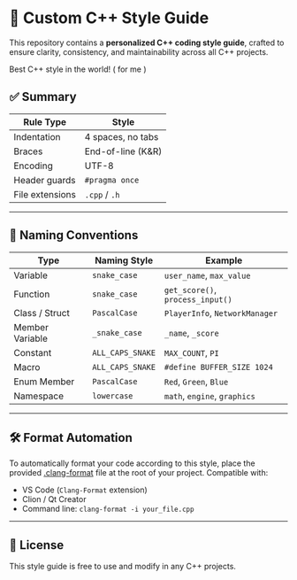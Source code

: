 # 🧠 Custom C++ Style Guide

This repository contains a **personalized C++ coding style guide**, crafted to ensure clarity, consistency, and maintainability across all C++ projects.

Best C++ style in the world! ( for me )

## ✅ Summary

| Rule Type         | Style               |
|-------------------|---------------------|
| Indentation       | 4 spaces, no tabs   |
| Braces            | End-of-line (K&R)   |
| Encoding          | UTF-8               |
| Header guards     | `#pragma once`      |
| File extensions   | `.cpp` / `.h`       |

---

## 🧾 Naming Conventions

| Type               | Naming Style        | Example                          |
|--------------------|---------------------|----------------------------------|
| Variable           | `snake_case`        | `user_name`, `max_value`         |
| Function           | `snake_case`        | `get_score()`, `process_input()` |
| Class / Struct     | `PascalCase`        | `PlayerInfo`, `NetworkManager`   |
| Member Variable    | `_snake_case`       | `_name`, `_score`                |
| Constant           | `ALL_CAPS_SNAKE`    | `MAX_COUNT`, `PI`                |
| Macro              | `ALL_CAPS_SNAKE`    | `#define BUFFER_SIZE 1024`       |
| Enum Member        | `PascalCase`        | `Red`, `Green`, `Blue`           |
| Namespace          | `lowercase`         | `math`, `engine`, `graphics`     |

---

## 🛠 Format Automation

To automatically format your code according to this style, place the provided [.clang-format](https://github.com/JiapingGao/cplusplus-style/blob/main/.clang-format) file at the root of your project. Compatible with:

- VS Code (`Clang-Format` extension)
- Clion / Qt Creator
- Command line: `clang-format -i your_file.cpp`

---

## 📄 License

This style guide is free to use and modify in any C++ projects.
